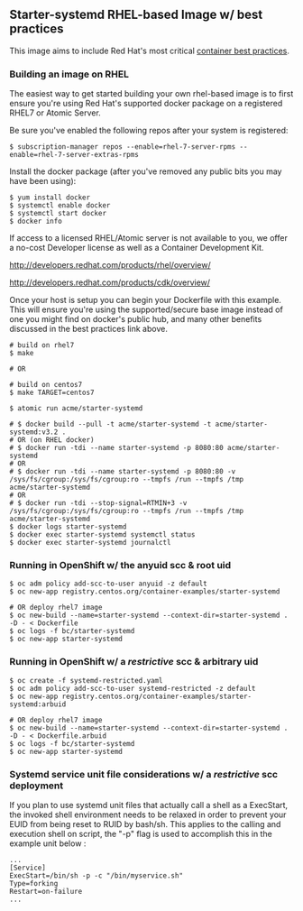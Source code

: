 ## Starter-systemd RHEL-based Image w/ best practices 
This image aims to include Red Hat's most critical [container best practices](http://docs.projectatomic.io/container-best-practices/).

### Building an image on RHEL
The easiest way to get started building your own rhel-based image is to first ensure you're using Red Hat's supported docker package on a registered RHEL7 or Atomic Server.

Be sure you've enabled the following repos after your system is registered:
```shell
$ subscription-manager repos --enable=rhel-7-server-rpms --enable=rhel-7-server-extras-rpms
```
Install the docker package (after you've removed any public bits you may have been using):
```shell
$ yum install docker
$ systemctl enable docker
$ systemctl start docker
$ docker info
```
If access to a licensed RHEL/Atomic server is not available to you, we offer a no-cost Developer license as well as a Container Development Kit.

http://developers.redhat.com/products/rhel/overview/  

http://developers.redhat.com/products/cdk/overview/

Once your host is setup you can begin your Dockerfile with this example. This will ensure you're using the supported/secure base image instead of one you might find on docker's public hub, and many other benefits discussed in the best practices link above.

```shell
# build on rhel7
$ make

# OR

# build on centos7
$ make TARGET=centos7
```

```shell
$ atomic run acme/starter-systemd

# $ docker build --pull -t acme/starter-systemd -t acme/starter-systemd:v3.2 .
# OR (on RHEL docker)
# $ docker run -tdi --name starter-systemd -p 8080:80 acme/starter-systemd
# OR
# $ docker run -tdi --name starter-systemd -p 8080:80 -v /sys/fs/cgroup:/sys/fs/cgroup:ro --tmpfs /run --tmpfs /tmp acme/starter-systemd
# OR
# $ docker run -tdi --stop-signal=RTMIN+3 -v /sys/fs/cgroup:/sys/fs/cgroup:ro --tmpfs /run --tmpfs /tmp acme/starter-systemd
$ docker logs starter-systemd 
$ docker exec starter-systemd systemctl status
$ docker exec starter-systemd journalctl
```
### Running in OpenShift w/ the anyuid scc & root uid

```shell
$ oc adm policy add-scc-to-user anyuid -z default
$ oc new-app registry.centos.org/container-examples/starter-systemd

# OR deploy rhel7 image
$ oc new-build --name=starter-systemd --context-dir=starter-systemd . -D - < Dockerfile
$ oc logs -f bc/starter-systemd
$ oc new-app starter-systemd
```
### Running in OpenShift w/ a _restrictive_ scc & arbitrary uid
```shell
$ oc create -f systemd-restricted.yaml
$ oc adm policy add-scc-to-user systemd-restricted -z default
$ oc new-app registry.centos.org/container-examples/starter-systemd:arbuid

# OR deploy rhel7 image
$ oc new-build --name=starter-systemd --context-dir=starter-systemd . -D - < Dockerfile.arbuid
$ oc logs -f bc/starter-systemd
$ oc new-app starter-systemd
```
### Systemd service unit file considerations w/ a _restrictive_ scc deployment

If you plan to use systemd unit files that actually call a shell as a ExecStart, the invoked shell environment needs to be relaxed in order to prevent your EUID from being reset to RUID by bash/sh.
This applies to the calling and execution shell on script, the "-p" flag is used to accomplish this in the example unit below :  

```shell
...
[Service]
ExecStart=/bin/sh -p -c "/bin/myservice.sh"
Type=forking
Restart=on-failure
...